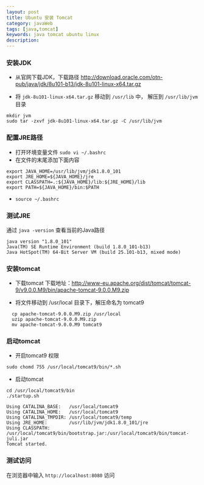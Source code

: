 ```yaml
---
layout: post
title: Ubuntu 安装 Tomcat
category: javaWeb
tags: [java,tomcat]
keywords: java tomcat ubuntu linux
description: 
---
```


### 安装JDK

* 从官网下载JDK，下载路径 http://download.oracle.com/otn-pub/java/jdk/8u101-b13/jdk-8u101-linux-x64.tar.gz

* 将 `jdk-8u101-linux-x64.tar.gz` 移动到 `/usr/lib` 中， 解压到 `/usr/lib/jvm `目录
  
```
mkdir jvm
sudo tar -zxvf jdk-8u101-linux-x64.tar.gz -C /usr/lib/jvm
```
     
     
### 配置JRE路径

* 打开环境变量文件 `sudo vi ~/.bashrc`
* 在文件的末尾添加下面内容
 
```
export JAVA_HOME=/usr/lib/jvm/jdk1.8.0_101
export JRE_HOME=${JAVA_HOME}/jre  
export CLASSPATH=.:${JAVA_HOME}/lib:${JRE_HOME}/lib  
export PATH=${JAVA_HOME}/bin:$PATH  
```

* `source ~/.bashrc`


### 测试JRE 

通过 `java -version`  查看当前的Java路径

```
java version "1.8.0_101"
Java(TM) SE Runtime Environment (build 1.8.0_101-b13)
Java HotSpot(TM) 64-Bit Server VM (build 25.101-b13, mixed mode)
```

### 安装tomcat

* 下载tomcat 下载地址：http://www-eu.apache.org/dist/tomcat/tomcat-9/v9.0.0.M9/bin/apache-tomcat-9.0.0.M9.zip

* 将文件移动到 /usr/local 目录下，解压命名为 tomcat9

```
  cp apache-tomcat-9.0.0.M9.zip /usr/local
  uzip apache-tomcat-9.0.0.M9.zip
  mv apache-tomcat-9.0.0.M9 tomcat9
```
  
### 启动tomcat

* 开启tomcat9 权限

```
sudo chomd 755 /usr/local/tomcat9/bin/*.sh
```
  
 * 启动tomcat
 
```
cd /usr/local/tomcat9/bin
./startup.sh

Using CATALINA_BASE:   /usr/local/tomcat9
Using CATALINA_HOME:   /usr/local/tomcat9
Using CATALINA_TMPDIR: /usr/local/tomcat9/temp
Using JRE_HOME:        /usr/lib/jvm/jdk1.8.0_101/jre
Using CLASSPATH:       /usr/local/tomcat9/bin/bootstrap.jar:/usr/local/tomcat9/bin/tomcat-juli.jar
Tomcat started.
```

### 测试访问

在浏览器中输入 `http://localhost:8080` 访问




